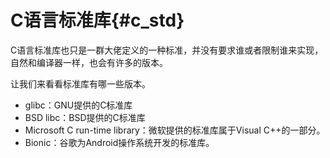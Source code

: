 C语言标准库{#c_std}
=================

C语言标准库也只是一群大佬定义的一种标准，并没有要求谁或者限制谁来实现，自然和编译器一样，也会有许多的版本。

让我们来看看标准库有哪一些版本。

- glibc：GNU提供的C标准库
- BSD libc：BSD提供的C标准库
- Microsoft C run-time library：微软提供的标准库属于Visual C++的一部分。
- Bionic：谷歌为Android操作系统开发的标准库。